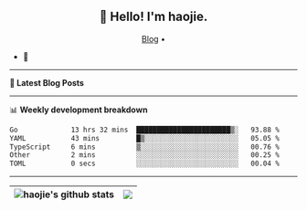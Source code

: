 <h2 align="center">👋 Hello! I'm haojie.</h2>
<p align="center">
  <a href="https://aoyouer.com">Blog</a> •
</p>


- 🔭 


-------

**📝 Latest Blog Posts**


-------

📊 **Weekly development breakdown**
<!--START_SECTION:waka-->

```txt
Go             13 hrs 32 mins  ███████████████████████▒░   93.88 %
YAML           43 mins         █▒░░░░░░░░░░░░░░░░░░░░░░░   05.05 %
TypeScript     6 mins          ▒░░░░░░░░░░░░░░░░░░░░░░░░   00.76 %
Other          2 mins          ░░░░░░░░░░░░░░░░░░░░░░░░░   00.25 %
TOML           0 secs          ░░░░░░░░░░░░░░░░░░░░░░░░░   00.04 %
```

<!--END_SECTION:waka-->

-------



| <img align="center" src="https://github-readme-stats.vercel.app/api?username=haojie06&show_icons=true&theme=graywhite&show_icons=true&count_private=true&include_all_commits=true&hide_border=true" alt="haojie's github stats" /> | <img align="center" src="https://github-readme-stats.vercel.app/api/top-langs/?username=haojie06&layout=compact&theme=graywhite&hide_border=true&hide=css,html" /> |
| ------------- | ------------- |


